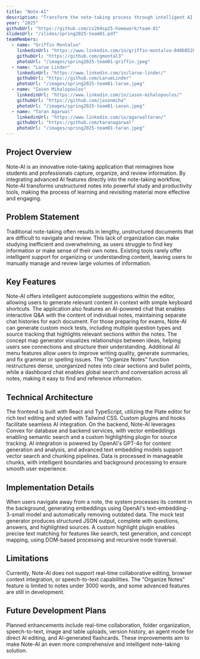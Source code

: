 ```yaml
---
title: "Note-AI"
description: "Transform the note-taking process through intelligent AI integration, helping students and professionals organize, understand, and review their notes more effectively."
year: "2025"
githubUrl: "https://github.com/cs264sp25-homework/team-01"
slidesUrl: "/slides/spring2025-team01.pdf"
teamMembers:
  - name: "Griffin Montalvo"
    linkedinUrl: "https://www.linkedin.com/in/griffin-montalvo-040b85282/"
    githubUrl: "https://github.com/gmontal3"
    photoUrl: "/images/spring2025-team01-griffin.jpeg"
  - name: "Larue Linder"
    linkedinUrl: "https://www.linkedin.com/in/larue-linder/"
    githubUrl: "https://github.com/LarueLinder"
    photoUrl: "/images/spring2025-team01-larue.jpeg"
  - name: "Iason Mihalopoulos"
    linkedinUrl: "https://www.linkedin.com/in/iason-mihalopoulos/"
    githubUrl: "https://github.com/jasonmiha"
    photoUrl: "/images/spring2025-team01-iason.jpeg"
  - name: "Taran Agarwal"
    linkedinUrl: "https://www.linkedin.com/in/agarwaltaran/"
    githubUrl: "https://github.com/taranagarwal"
    photoUrl: "/images/spring2025-team01-taran.jpeg"
---
```


## Project Overview

Note-AI is an innovative note-taking application that reimagines how students and professionals capture, organize, and review information. By integrating advanced AI features directly into the note-taking workflow, Note-AI transforms unstructured notes into powerful study and productivity tools, making the process of learning and revisiting material more effective and engaging.

## Problem Statement

Traditional note-taking often results in lengthy, unstructured documents that are difficult to navigate and review. This lack of organization can make studying inefficient and overwhelming, as users struggle to find key information or make sense of their own notes. Existing tools rarely offer intelligent support for organizing or understanding content, leaving users to manually manage and review large volumes of information.

## Key Features

Note-AI offers intelligent autocomplete suggestions within the editor, allowing users to generate relevant content in context with simple keyboard shortcuts. The application also features an AI-powered chat that enables interactive Q&A with the content of individual notes, maintaining separate chat histories for each document. For those preparing for exams, Note-AI can generate custom mock tests, including multiple question types and source tracking that highlights relevant sections within the notes. The concept map generator visualizes relationships between ideas, helping users see connections and structure their understanding. Additional AI menu features allow users to improve writing quality, generate summaries, and fix grammar or spelling issues. The "Organize Notes" function restructures dense, unorganized notes into clear sections and bullet points, while a dashboard chat enables global search and conversation across all notes, making it easy to find and reference information.

## Technical Architecture

The frontend is built with React and TypeScript, utilizing the Plate editor for rich text editing and styled with Tailwind CSS. Custom plugins and hooks facilitate seamless AI integration. On the backend, Note-AI leverages Convex for database and backend services, with vector embeddings enabling semantic search and a custom highlighting plugin for source tracking. AI integration is powered by OpenAI's GPT-4o for content generation and analysis, and advanced text embedding models support vector search and chunking pipelines. Data is processed in manageable chunks, with intelligent boundaries and background processing to ensure smooth user experience.

## Implementation Details

When users navigate away from a note, the system processes its content in the background, generating embeddings using OpenAI's text-embedding-3-small model and automatically removing outdated data. The mock test generator produces structured JSON output, complete with questions, answers, and highlighted sources. A custom highlight plugin enables precise text matching for features like search, test generation, and concept mapping, using DOM-based processing and recursive node traversal.

## Limitations

Currently, Note-AI does not support real-time collaborative editing, browser context integration, or speech-to-text capabilities. The "Organize Notes" feature is limited to notes under 3000 words, and some advanced features are still in development.

## Future Development Plans

Planned enhancements include real-time collaboration, folder organization, speech-to-text, image and table uploads, version history, an agent mode for direct AI editing, and AI-generated flashcards. These improvements aim to make Note-AI an even more comprehensive and intelligent note-taking solution.